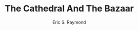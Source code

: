 ---
layout: books
title: The Cathedral And The Bazaar
subtitle: 
essential: 
categories: ['software']
author: ['Eric S. Raymond']
excerpt: .
external_url: 
---
